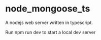 # node_mongoose_ts

A nodejs web server written in typescript.

Run npm run dev to start a local dev server
